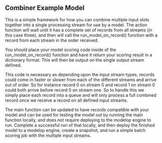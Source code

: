 ## Combiner Example Model

This is a simple framework for how you can combine multiple input slots together into a single processing stream
for use by a model.  The action function will wait until it has a complete set of records from all streams (in this
case three), and then will call the run_model_on_record() function with a record from each stream in the order received.

You should place your model scoring code inside of the run_model_on_record() function and have it return your scoring
result in a dictionary format.  This will then be output on the single output stream defined.

This code is necessary as depending upon the input stream types, records could come in faster or slower from each of the
different streams and arrive out of order.  So for instance record 0 on stream 0 and record 1 on stream 0 could both
arrive before record 0 on stream one.  So to handle this we simply place each record into a queue and will only process
a full combined record once we receive a record on all defined input streams.

The main function can be updated to have records compatible with your model and can be used for testing the
model out by running the main function locally, and does not require deploying to the modelop engine to run.  Complete a
successful run of that locally, and then deploy the finished model to a modelop engine, create a snapshot, and run a
simple batch scoring job with the multiple input streams.